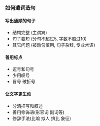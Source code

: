 ### 如何遣词造句

#### 写出通顺的句子
- 结构完整 (主谓宾)
- 句子要短 (分句不超过5, 字数不超过10)
- 其它问题 (被动句慎用, 句子杂糅, 专业术语)

#### 善用标点
- 逗号和句号
- 少用叹号
- 冒号 破折号

#### 让文字更生动
- 分清描写和叙述
- 善用修饰语(形容词 副词等)
- 修辞手法(比喻 拟人 排比 象征)
